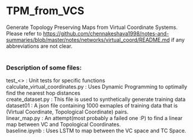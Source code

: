 # TPM_from_VCS
Generate Topology Preserving Maps from Virtual Coordinate Systems. Please refer to https://github.com/chennakeshava1998/notes-and-summaries/blob/master/notes/networks/virtual_coord/README.md if any abbreviations are not clear.<br><br>
### Description of some files: <br>
test_<> : Unit tests for specific functions <br>
calculate_virtual_coordinates.py : Uses Dynamic Programming to optimally find the nearest hop distances<br>
create_dataset.py : This file is used to synthetically generate training data <br>
dataset01 : A json file containing 1000 exmaples of training data that is (Virtual Coordinate, Topological Coordinate) pairs.<br>
linear_map.py : An attempt(most probably a failed one :P) to find a linear map between VC and Topological Coordinates.<br>
baseline.ipynb : Uses LSTM to map between the VC space and TC Space. <br>
